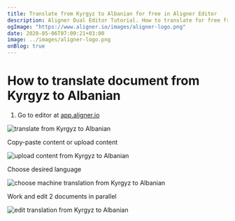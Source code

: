 ```yaml
---
title: Translate from Kyrgyz to Albanian for free in Aligner Editor
description: Aligner Dual Editor Tutorial. How to translate for free from Kyrgyz to Albanian. Aligner is multilingual document management platform. 
ogImage: "https://www.aligner.io/images/aligner-logo.png"
date: 2020-05-06T07:09:21+03:00
image: ../images/aligner-logo.png
onBlog: true
---
```


# How to translate document from Kyrgyz to Albanian

1. Go to editor at [app.aligner.io](https://app.aligner.io "Aligner App web page")

![translate from Kyrgyz to Albanian](../aligner-blank-editor.png "translate from Kyrgyz to Albanian")

Copy-paste content or upload content

![upload content from Kyrgyz to Albanian](../aligner-uploaded-document.png "upload content from Kyrgyz to Albanian")

Choose desired language

![choose machine translation from Kyrgyz to Albanian](../aligner-language-dropdown.png "choose machine translation from Kyrgyz to Albanian")

Work and edit 2 documents in parallel

![edit translation from Kyrgyz to Albanian](../aligner-double-sitded-editor.png "edit translation from Kyrgyz to Albanian")


